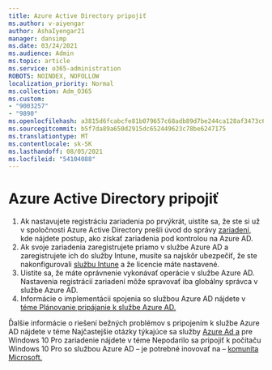```yaml
---
title: Azure Active Directory pripojiť
ms.author: v-aiyengar
author: AshaIyengar21
manager: dansimp
ms.date: 03/24/2021
ms.audience: Admin
ms.topic: article
ms.service: o365-administration
ROBOTS: NOINDEX, NOFOLLOW
localization_priority: Normal
ms.collection: Adm_O365
ms.custom:
- "9003257"
- "9890"
ms.openlocfilehash: a3815d6fcabcfe81b079657c68adb89d7be244ca128af3473c6b22c1a4f7c833
ms.sourcegitcommit: b5f7da89a650d2915dc652449623c78be6247175
ms.translationtype: MT
ms.contentlocale: sk-SK
ms.lasthandoff: 08/05/2021
ms.locfileid: "54104088"
---
```

# <a name="azure-active-directory-join"></a>Azure Active Directory pripojiť

1. Ak nastavujete registráciu zariadenia po prvýkrát, uistite sa, že ste si už v spoločnosti Azure Active Directory prešli úvod do správy [zariadení,](/azure/active-directory/devices/overview) kde nájdete postup, ako získať zariadenia pod kontrolou na Azure AD. 
1. Ak svoje zariadenia zaregistrujete priamo v službe Azure AD a zaregistrujete ich do služby Intune, [](/mem/intune/fundamentals/licenses-assign) musíte sa najskôr ubezpečiť, že ste nakonfigurovali [službu Intune](/mem/intune/enrollment/device-enrollment) a že licencie máte nastavené.
1. Uistite sa, že máte oprávnenie vykonávať operácie v službe Azure AD. Nastavenia registrácií zariadení môže spravovať iba globálny správca v službe Azure AD.
1. Informácie o implementácii spojenia so službou Azure AD nájdete v [téme Plánovanie pripájanie k službe Azure AD.](/azure/active-directory/devices/azureadjoin-plan)

Ďalšie informácie o riešení bežných problémov s pripojením k službe Azure AD nájdete v téme Najčastejšie otázky týkajúce sa služby [Azure Ad a](/azure/active-directory/devices/faq) pre Windows 10 Pro zariadenie nájdete v téme Nepodarilo sa pripojiť k počítaču Windows 10 Pro so službou Azure AD – je potrebné inovovať na – [komunita Microsoft.](https://answers.microsoft.com/en-us/msoffice/forum/msoffice_install-mso_win10-mso_365hp/unable-to-join-windows-10-pro-machine-to-azure-ad/abb1ca7d-b317-45ec-a628-e1c10eae2900)
